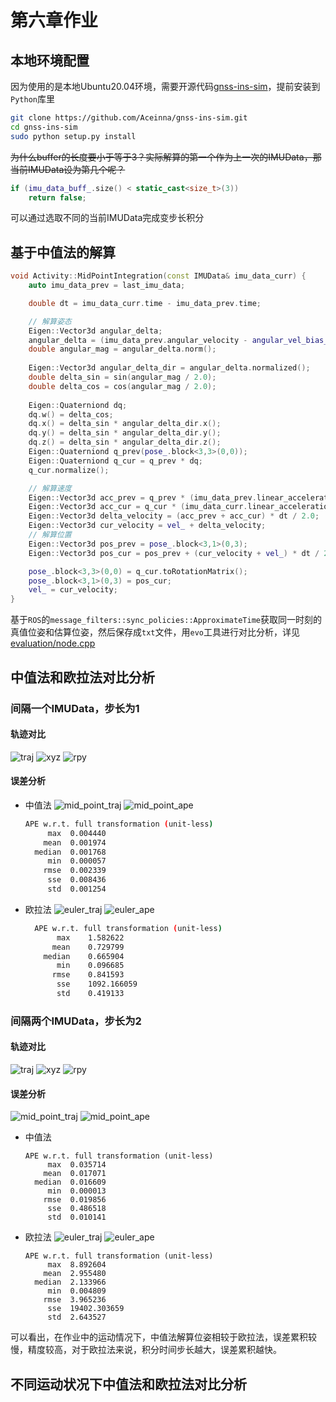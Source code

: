 # 第六章作业

## 本地环境配置
因为使用的是本地Ubuntu20.04环境，需要开源代码[gnss-ins-sim](https://github.com/Aceinna/gnss-ins-sim)，提前安装到`Python`库里

```bash
git clone https://github.com/Aceinna/gnss-ins-sim.git
cd gnss-ins-sim
sudo python setup.py install
```

~~为什么buffer的长度要小于等于3？实际解算的第一个作为上一次的IMUData，那当前IMUData设为第几个呢？~~
```cpp
if (imu_data_buff_.size() < static_cast<size_t>(3))
    return false;
```
可以通过选取不同的当前IMUData完成变步长积分

## 基于中值法的解算

```cpp
void Activity::MidPointIntegration(const IMUData& imu_data_curr) {
    auto imu_data_prev = last_imu_data;

    double dt = imu_data_curr.time - imu_data_prev.time;

    // 解算姿态
    Eigen::Vector3d angular_delta;
    angular_delta = (imu_data_prev.angular_velocity - angular_vel_bias_ + imu_data_curr.angular_velocity - angular_vel_bias_) * dt / 2.0;
    double angular_mag = angular_delta.norm();
    
    Eigen::Vector3d angular_delta_dir = angular_delta.normalized();
    double delta_sin = sin(angular_mag / 2.0);
    double delta_cos = cos(angular_mag / 2.0);
    
    Eigen::Quaterniond dq;
    dq.w() = delta_cos;
    dq.x() = delta_sin * angular_delta_dir.x();
    dq.y() = delta_sin * angular_delta_dir.y();
    dq.z() = delta_sin * angular_delta_dir.z();
    Eigen::Quaterniond q_prev(pose_.block<3,3>(0,0));
    Eigen::Quaterniond q_cur = q_prev * dq;
    q_cur.normalize();

    // 解算速度
    Eigen::Vector3d acc_prev = q_prev * (imu_data_prev.linear_acceleration - linear_acc_bias_) - G_;
    Eigen::Vector3d acc_cur = q_cur * (imu_data_curr.linear_acceleration - linear_acc_bias_) - G_;
    Eigen::Vector3d delta_velocity = (acc_prev + acc_cur) * dt / 2.0;
    Eigen::Vector3d cur_velocity = vel_ + delta_velocity;
    // 解算位置
    Eigen::Vector3d pos_prev = pose_.block<3,1>(0,3);
    Eigen::Vector3d pos_cur = pos_prev + (cur_velocity + vel_) * dt / 2.0;

    pose_.block<3,3>(0,0) = q_cur.toRotationMatrix();
    pose_.block<3,1>(0,3) = pos_cur;
    vel_ = cur_velocity;
}
```

基于`ROS`的`message_filters::sync_policies::ApproximateTime`获取同一时刻的真值位姿和估算位姿，然后保存成`txt`文件，用`evo`工具进行对比分析，详见[evaluation/node.cpp](../../src/imu_integration/src/evaluation/node.cpp)

## 中值法和欧拉法对比分析
### 间隔一个IMUData，步长为1
#### 轨迹对比
![traj](./data/step1/trajectory.png)
![xyz](./data/step1/xyz_view.png)
![rpy](./data/step1/rpy_view.png)
#### 误差分析
* 中值法
  ![mid_point_traj](./data/step1/mid_point_traj.png)
  ![mid_point_ape](./data/step1/mid_point_ape.png)
  ```bash
  APE w.r.t. full transformation (unit-less)
       max	0.004440
      mean	0.001974
    median	0.001768
       min	0.000057
      rmse	0.002339
       sse	0.008436
       std	0.001254
  ```

* 欧拉法
  ![euler_traj](./data/step1/euler_traj.png)
  ![euler_ape](./data/step1/euler_ape.png)
  ```bash
    APE w.r.t. full transformation (unit-less)
         max	1.582622
        mean	0.729799
      median	0.665904
         min	0.096685
        rmse	0.841593
         sse	1092.166059
         std	0.419133
  ```
### 间隔两个IMUData，步长为2
#### 轨迹对比
![traj](./data/step2/traj.png)
![xyz](./data/step2/xyz_view.png)
![rpy](./data/step2/rpy_view.png)
#### 误差分析
  ![mid_point_traj](./data/step2/mid_point_traj.png)
  ![mid_point_ape](./data/step2/mid_point_ape.png)
* 中值法
  ```text
  APE w.r.t. full transformation (unit-less)
       max	0.035714
      mean	0.017071
    median	0.016609
       min	0.000013
      rmse	0.019856
       sse	0.486518
       std	0.010141
  ```
* 欧拉法
  ![euler_traj](./data/step2/euler_traj.png)
  ![euler_ape](./data/step2/euler_ape.png)
  ```text
  APE w.r.t. full transformation (unit-less)
       max	8.892604
      mean	2.955480
    median	2.133966
       min	0.004809
      rmse	3.965236
       sse	19402.303659
       std	2.643527
  ```
可以看出，在作业中的运动情况下，中值法解算位姿相较于欧拉法，误差累积较慢，精度较高，对于欧拉法来说，积分时间步长越大，误差累积越快。

## 不同运动状况下中值法和欧拉法对比分析

